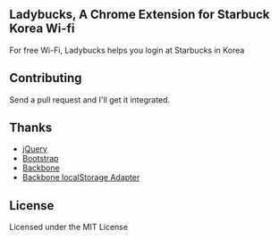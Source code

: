 ## Ladybucks, A Chrome Extension for Starbuck Korea Wi-fi

For free Wi-Fi, Ladybucks helps you login at Starbucks in Korea

## Contributing

Send a pull request and I'll get it integrated.

## Thanks

 * [jQuery](http://jquery.com)
 * [Bootstrap](http://twitter.github.com/bootstrap/)
 * [Backbone](http://documentcloud.github.com/backbone/)
 * [Backbone localStorage Adapter](https://github.com/jeromegn/Backbone.localStorage)

## License

Licensed under the MIT License

